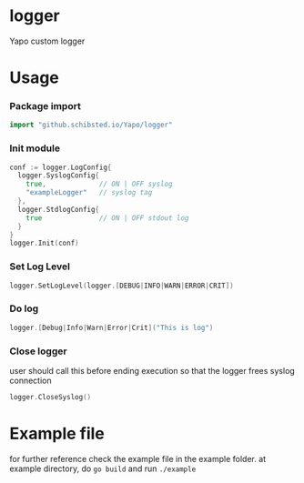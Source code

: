 # logger
Yapo custom logger 

# Usage
### Package import
```go
import "github.schibsted.io/Yapo/logger"
```

### Init module
```go
conf := logger.LogConfig{
  logger.SyslogConfig{
    true,             // ON | OFF syslog
    "exampleLogger"   // syslog tag
  }, 
  logger.StdlogConfig{
    true              // ON | OFF stdout log
  }
}
logger.Init(conf)
``` 

### Set Log Level
```go
logger.SetLogLevel(logger.[DEBUG|INFO|WARN|ERROR|CRIT])
```

### Do log
```go
logger.[Debug|Info|Warn|Error|Crit]("This is log")
```

### Close logger
user should call this before ending execution so that the logger frees syslog connection 
```go
logger.CloseSyslog()
```

# Example file
for further reference check the example file in the example folder. at example directory, do `go build` and run `./example`
